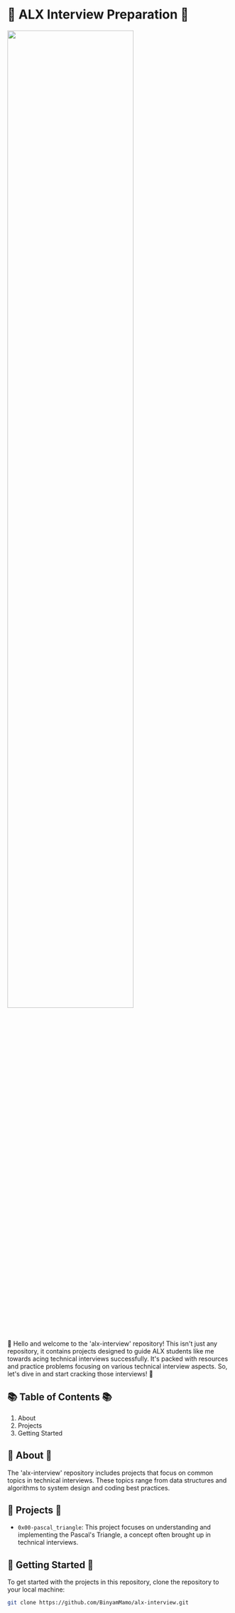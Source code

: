 # 🚀 ALX Interview Preparation 🚀

<img src="https://res.cloudinary.com/practicaldev/image/fetch/s--L-7WITfv--/c_limit%2Cf_auto%2Cfl_progressive%2Cq_auto%2Cw_880/https://cdn-images-1.medium.com/max/1600/0%2AAMFCRjhsLkoqFmoz." width="75%">

👋 Hello and welcome to the 'alx-interview' repository! This isn't just any repository, it contains projects designed to guide ALX students like me towards acing technical interviews successfully. It's packed with resources and practice problems focusing on various technical interview aspects. So, let's dive in and start cracking those interviews! 💪

## 📚 Table of Contents 📚

1. About
2. Projects
3. Getting Started

## 📖 About 📖

The 'alx-interview' repository includes projects that focus on common topics in technical interviews. These topics range from data structures and algorithms to system design and coding best practices.

## 📂 Projects 📂

- `0x00-pascal_triangle`: This project focuses on understanding and implementing the Pascal's Triangle, a concept often brought up in technical interviews.

## 🚀 Getting Started 🚀

To get started with the projects in this repository, clone the repository to your local machine:

```bash
git clone https://github.com/BinyamMamo/alx-interview.git
